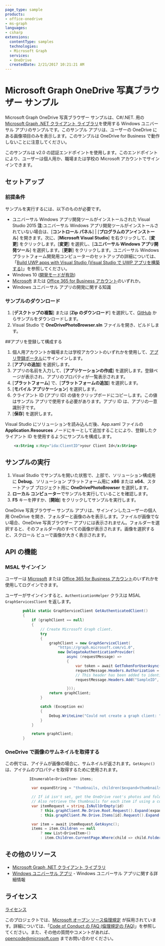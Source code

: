 ```yaml
---
page_type: sample
products:
- office-onedrive
- ms-graph
languages:
- csharp
extensions:
  contentType: samples
  technologies:
  - Microsoft Graph
  services:
  - OneDrive
  createdDate: 2/21/2017 10:21:21 AM
---
```

# Microsoft Graph OneDrive 写真ブラウザー サンプル

Microsoft Graph OneDrive 写真ブラウザー サンプルは、C#/.NET. 用の [Microsoft Graph .NET クライアント ライブラリ](https://github.com/microsoftgraph/msgraph-sdk-dotnet)を使用する Windows ユニバーサル アプリのサンプルです。このサンプル アプリは、ユーザーの OneDrive
にある画像項目のみを表示します。このサンプルは OneDrive for Business で動作しないことに注意してください。

このサンプルは v2.0 の認証エンドポイントを使用します。このエンドポイントにより、ユーザーは個人用か、職場または学校の Microsoft アカウントでサインインできます。


## セットアップ

### 前提条件

サンプルを実行するには、以下のものが必要です。 

* ユニバーサル Windows アプリ開発ツールがインストールされた Visual Studio 2015 **注**:ユニバーサル Windows アプリ開発ツールがインストールされていない場合は、[**コントロール パネル**] | [**プログラムのアンインストール**] を開きます。次に、[**Microsoft Visual Studio**] を右クリックして、[**変更**] をクリックします。[**変更**] を選択し、[**ユニバーサル Windows アプリ開発ツール**] を選択します。[**更新**] をクリックします。ユニバーサル Windows プラットフォーム開発用コンピューターのセットアップの詳細については、「[Build UWP apps with Visual Studio (Visual Studio で UWP アプリを構築する)](https://msdn.microsoft.com/en-us/library/windows/apps/dn609832.aspx)」を参照してください。
* Windows 10 ([開発モードが有効](https://msdn.microsoft.com/library/windows/apps/xaml/dn706236.aspx))
* [Microsoft](www.outlook.com) または [Office 365 for Business アカウント](https://msdn.microsoft.com/en-us/office/office365/howto/setup-development-environment#bk_Office365Account)のいずれか。
* Windows ユニバーサル アプリの開発に関する知識

### サンプルのダウンロード

1. [**デスクトップの複製**] または [**Zip のダウンロード**] を選択して、[GitHub](https://github.com/OneDrive/graph-sample-photobrowser-uwp) からサンプルをダウンロードします。 
2. Visual Studio で **OneDrivePhotoBrowser.sln** ファイルを開き、ビルドします。

\##アプリを登録して構成する

1. 個人用アカウントか職場または学校アカウントのいずれかを使用して、[アプリ登録ポータル](https://apps.dev.microsoft.com/)にサインインします。  
2. [**アプリの追加**] を選択します。  
3. アプリの名前を入力して、[**アプリケーションの作成**] を選択します。登録ページが表示され、アプリのプロパティが一覧表示されます。  
4. [**プラットフォーム**] で、[**プラットフォームの追加**] を選択します。  
5. [**モバイル アプリケーション**] を選択します。  
6. クライアント ID (アプリ ID) の値をクリップボードにコピーします。この値はサンプル アプリで使用する必要があります。アプリ ID は、アプリの一意識別子です。   
7. [**保存**] を選択します。  

Visual Studio にソリューションを読み込んだ後、App.xaml ファイルの **Application.Resources** ノードにキーとして追加することにより、登録したクライアント ID を使用するようにサンプルを構成します。

```xml
    <x:String x:Key="ida:ClientID">your Client Id</x:String>
```

## サンプルの実行

1. Visual Studio でサンプルを開いた状態で、上部で、ソリューション構成用に **Debug**、ソリューション プラットフォーム用に **x86** または **x64**、スタートアップ プロジェクト用に **OneDrivePhotoBrowser** を選択します。 
2. **ローカル コンピューター**でサンプルを実行していることを確認します。
3. **F5** キーを押すか、[**開始**] をクリックしてサンプルを実行します。

OneDrive 写真ブラウザー サンプル アプリは、サインインしたユーザーの個人用 OneDrive を開き、フォルダーと画像のみを表示します。ファイルが画像でない場合、OneDrive 写真ブラウザー アプリには表示されません。フォルダーを選択すると、そのフォルダー内のすべての画像が表示されます。画像を選択すると、スクロール ビューで画像が大きく表示されます。


## API の機能

### MSAL サインイン

ユーザーは [Microsoft](www.outlook.com) または [Office 365 for Business アカウント](https://msdn.microsoft.com/en-us/office/office365/howto/setup-development-environment#bk_Office365Account)のいずれかを使用してログインできます。

ユーザーがサインインすると、`AuthenticationHelper` クラスは MSAL `GraphServicesClient` を返します。

```csharp
        public static GraphServiceClient GetAuthenticatedClient()
        {
            if (graphClient == null)
            {
                // Create Microsoft Graph client.
                try
                {
                    graphClient = new GraphServiceClient(
                        "https://graph.microsoft.com/v1.0",
                        new DelegateAuthenticationProvider(
                            async (requestMessage) =>
                            {
                                var token = await GetTokenForUserAsync();
                                requestMessage.Headers.Authorization = new AuthenticationHeaderValue("bearer", token);
                                // This header has been added to identify our sample in the Microsoft Graph service.  If extracting this code for your project please remove.
                                requestMessage.Headers.Add("SampleID", "uwp-csharp-photobrowser-sample");

                            }));
                    return graphClient;
                }

                catch (Exception ex)
                {
                    Debug.WriteLine("Could not create a graph client: " + ex.Message);
                }
            }

            return graphClient;
        }
```

### OneDrive で画像のサムネイルを取得する

この例では、アイテムが画像の場合に、サムネイルが返されます。`GetAsync()` は、アイテムのプロパティを取得するために使用されます。

```csharp
           IEnumerable<DriveItem> items;

            var expandString = "thumbnails, children($expand=thumbnails)";

            // If id isn't set, get the OneDrive root's photos and folders. Otherwise, get those for the specified item ID.
            // Also retrieve the thumbnails for each item if using a consumer client.
            var itemRequest = string.IsNullOrEmpty(id)
                ? this.graphClient.Me.Drive.Root.Request().Expand(expandString)
                : this.graphClient.Me.Drive.Items[id].Request().Expand(expandString);

            var item = await itemRequest.GetAsync();
            items = item.Children == null
                ? new List<DriveItem>()
                : item.Children.CurrentPage.Where(child => child.Folder != null || child.Image != null);
```

## その他のリソース

* [Microsoft Graph .NET クライアント ライブラリ](https://github.com/microsoftgraph/msgraph-sdk-dotnet)
* [Windows ユニバーサル アプリ](https://msdn.microsoft.com/en-us/library/windows/apps/dn726767.aspx) \- Windows ユニバーサル アプリに関する詳細情報

## ライセンス

[ライセンス](LICENSE.txt)

このプロジェクトでは、[Microsoft オープン ソース倫理規定](https://opensource.microsoft.com/codeofconduct/) が採用されています。詳細については、「[Code of Conduct の FAQ (倫理規定の FAQ)](https://opensource.microsoft.com/codeofconduct/faq/)」を参照してください。また、その他の質問やコメントがあれば、[opencode@microsoft.com](mailto:opencode@microsoft.com) までお問い合わせください。
